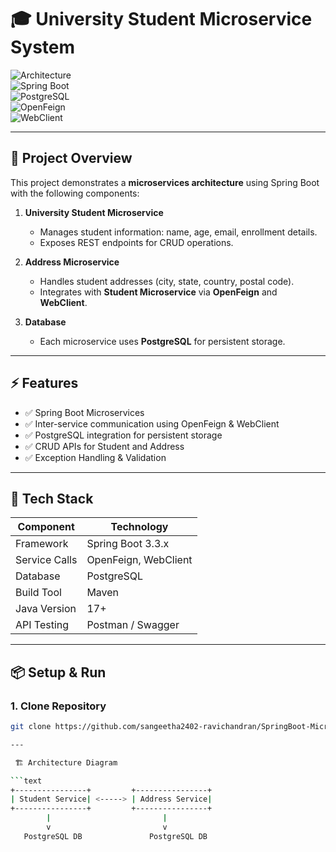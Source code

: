 # 🎓 University Student Microservice System

![Architecture](https://img.shields.io/badge/Microservices-Architecture-blue)  
![Spring Boot](https://img.shields.io/badge/Spring%20Boot-3.3.x-brightgreen)  
![PostgreSQL](https://img.shields.io/badge/Database-PostgreSQL-blueviolet)  
![OpenFeign](https://img.shields.io/badge/OpenFeign-Client-orange)  
![WebClient](https://img.shields.io/badge/WebClient-Reactive-yellowgreen)  

---

## 🔹 Project Overview

This project demonstrates a **microservices architecture** using Spring Boot with the following components:

1. **University Student Microservice**  
   - Manages student information: name, age, email, enrollment details.  
   - Exposes REST endpoints for CRUD operations.

2. **Address Microservice**  
   - Handles student addresses (city, state, country, postal code).  
   - Integrates with **Student Microservice** via **OpenFeign** and **WebClient**.

3. **Database**  
   - Each microservice uses **PostgreSQL** for persistent storage.  

---

## ⚡ Features

* ✅ Spring Boot Microservices
* ✅ Inter-service communication using OpenFeign & WebClient
* ✅ PostgreSQL integration for persistent storage
* ✅ CRUD APIs for Student and Address
* ✅ Exception Handling & Validation

---

## 🚀 Tech Stack

| Component     | Technology           |
| ------------- | -------------------- |
| Framework     | Spring Boot 3.3.x    |
| Service Calls | OpenFeign, WebClient |
| Database      | PostgreSQL           |
| Build Tool    | Maven                |
| Java Version  | 17+                  |
| API Testing   | Postman / Swagger    |

---

## 📦 Setup & Run

### 1. Clone Repository


```bash
git clone https://github.com/sangeetha2402-ravichandran/SpringBoot-Microservices-App.git

---

 🏗 Architecture Diagram

```text
+----------------+         +----------------+
| Student Service| <-----> | Address Service|
+----------------+         +----------------+
        |                         |
        v                         v
   PostgreSQL DB               PostgreSQL DB



